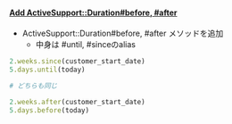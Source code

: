 #### [Add ActiveSupport::Duration#before, #after](https://github.com/rails/rails/pull/27721)

* ActiveSupport::Duration#before, #after メソッドを追加
  * 中身は #until, #sinceのalias

```ruby
2.weeks.since(customer_start_date)
5.days.until(today)

# どちらも同じ

2.weeks.after(customer_start_date)
5.days.before(today)
```

